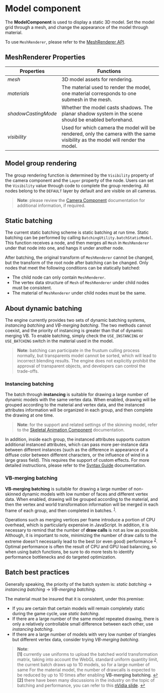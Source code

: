 # Model component

The __ModelComponent__ is used to display a static 3D model. Set the model grid through a mesh, and change the appearance of the model through material.

To use `MeshRenderer`, please refer to the [MeshRenderer API](https://docs.cocos.com/creator3d/api/en/classes/model.meshrenderer.html).

## MeshRenderer Properties

Properties | Functions
--- | ---
*mesh* | 3D model assets for rendering.
*materials* | The material used to render the model, one material corresponds to one submesh in the mesh.
*shadowCastingMode* | Whether the model casts shadows. The planar shadow system in the scene should be enabled beforehand.
*visibility* | Used for which camera the model will be rendered, only the camera with the same visibility as the model will render the model.

## Model group rendering

The group rendering function is determined by the `Visibility` property of the camera component and the `Layer` property of the node. Users can set the `Visibility` value through code to complete the group rendering. All nodes belong to the `DEFAULT` layer by default and are visible on all cameras.

  > **Note**: please review the [Camera Component](../../editor/components/camera-component.md) documentation for additional information, if required.

## Static batching

The current static batching scheme is static batching at run time. Static batching can be performed by calling `BatchingUtility.batchStaticModel`. This function receives a node, and then merges all `Mesh` in `MeshRenderer` under that node into one, and hangs it under another node.

After batching, the original transform of `MeshRenderer` cannot be changed, but the transform of the root node after batching can be changed. Only nodes that meet the following conditions can be statically batched:

  * The child node can only contain `MeshRenderer`.
  * The vertex data structure of `Mesh` of `MeshRenderer` under child nodes must be consistent.
  * The material of `MeshRenderer` under child nodes must be the same.

## About dynamic batching

The engine currently provides two sets of dynamic batching systems, *instancing batching* and *VB-merging batching*. The two methods cannot coexist, and the priority of instancing is greater than that of dynamic merging VB. To enable batching, simply check the `USE_INSTANCING` or `USE_BATCHING` switch in the material used in the model.

  > **Note**: batching can participate in the frustum culling process normally, but transparents model cannot be sorted, which will lead to incorrect blending results. The engine does not explicitly prohibit the approval of transparent objects, and developers can control the trade-offs.

### Instancing batching

The batch through **instancing** is suitable for drawing a large number of dynamic models with the same vertex data. When enabled, drawing will be grouped according to the material and vertex data, and the instanced attributes information will be organized in each group, and then complete the drawing at one time.

  > **Note**: for the support and related settings of the skinning model, refer to the [Skeletal Animation Component](../animation/skeletal-animation.md#AboutDynamic-Instancing) documentation.


In addition, inside each group, the instanced attributes supports custom additional instanced attributes, which can pass more per-instance data between different instances (such as the difference in appearance of a diffuse color between different characters, or the influence of wind in a large grass field). This requires the support of custom effects. For more detailed instructions, please refer to the [Syntax Guide](../../material-system/effect-syntax.md#Custom-Instanced-Properties) documentation.

### VB-merging batching

__VB-merging batching__ is suitable for drawing a large number of non-skinned dynamic models with low number of faces and different vertex data. When enabled, drawing will be grouped according to the material, and then the vertex and world transformation information will be merged in each frame of each group, and then completed in batches. <sup id="a1">[1](#f1)</sup>.

Operations such as merging vertices per frame introduce a portion of CPU overhead, which is particularly expensive in JavaScript. In addition, it is necessary to remind that the number of __draw calls__ is not as low as possible. Although, it is important to note, minimizing the number of draw calls to the extreme doesn't necessarily lead to the best (or even good) performance <sup id="a2">[2](#f2)</sup>. Optimal performance is often the result of CPU and GPU load balancing, so when using batch functions, be sure to do more tests to identify performance bottlenecks and do targeted optimization.

## Batch best practices

Generally speaking, the priority of the batch system is: *static batching* -> *instancing batching* -> *VB-merging batching*.

The material must be insured that it is consistent, under this premise:
- If you are certain that certain models will remain completely static during the game cycle, use *static batching*.
- If there are a large number of the same model repeated drawing, there is only a relatively controllable small difference between each other, use *instancing batching*.
- If there are a large number of models with very low number of triangles but different vertex data, consider trying *VB-merging batching*.

> **Note**:<br>
> <b id="f1">[1]</b> currently use uniforms to upload the batched world transformation matrix, taking into account the WebGL standard uniform quantity limit, the current batch draws up to 10 models, so for a large number of same For the material model, the number of drawcalls is expected to be reduced by up to 10 times after enabling __VB-merging batching__. [↩](#a1)<br>
> <b id="f2">[2]</b> there have been many discussions in the industry on the topic of batching and performance, you can refer to this [nVidia slide](https://www.nvidia.com/docs/IO/8228/BatchBatchBatch.pdf). [↩](#a2)
